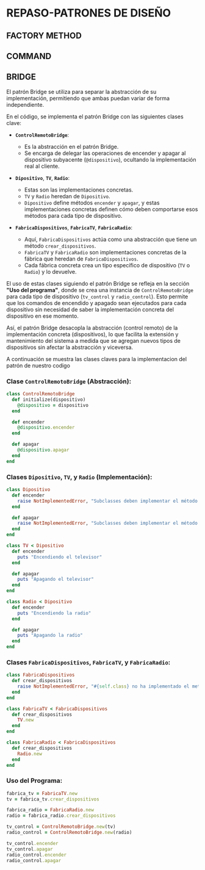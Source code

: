 # REPASO-PATRONES DE DISEÑO
## FACTORY METHOD

## COMMAND

## BRIDGE

El patrón Bridge se utiliza para separar la abstracción de su implementación, permitiendo que ambas puedan variar de forma independiente.

En el código, se implementa el patrón Bridge con las siguientes clases clave:

- **`ControlRemotoBridge`**:
  - Es la abstracción en el patrón Bridge.
  - Se encarga de delegar las operaciones de encender y apagar al dispositivo subyacente (`@dispositivo`), ocultando la implementación real al cliente.

- **`Dipositivo`**, **`TV`**, **`Radio`**:
  - Estas son las implementaciones concretas.
  - `TV` y `Radio` heredan de `Dipositivo`.
  - `Dipositivo` define métodos `encender` y `apagar`, y estas implementaciones concretas definen cómo deben comportarse esos métodos para cada tipo de dispositivo.

- **`FabricaDispositivos`**, **`FabricaTV`**, **`FabricaRadio`**:
  - Aquí, `FabricaDispositivos` actúa como una abstracción que tiene un método `crear_dispositivos`.
  - `FabricaTV` y `FabricaRadio` son implementaciones concretas de la fábrica que heredan de `FabricaDispositivos`.
  - Cada fábrica concreta crea un tipo específico de dispositivo (`TV` o `Radio`) y lo devuelve.

El uso de estas clases siguiendo el patrón Bridge se refleja en la sección **"Uso del programa"**, donde se crea una instancia de `ControlRemotoBridge` para cada tipo de dispositivo (`tv_control` y `radio_control`). Esto permite que los comandos de encendido y apagado sean ejecutados para cada dispositivo sin necesidad de saber la implementación concreta del dispositivo en ese momento.

Así, el patrón Bridge desacopla la abstracción (control remoto) de la implementación concreta (dispositivos), lo que facilita la extensión y mantenimiento del sistema a medida que se agregan nuevos tipos de dispositivos sin afectar la abstracción y viceversa.  

A continuación se muestra las clases claves para la implementacion del patrón de nuestro codigo 

### Clase `ControlRemotoBridge` (Abstracción):

```ruby
class ControlRemotoBridge
  def initialize(dispositivo)
    @dispositivo = dispositivo
  end

  def encender
    @dispositivo.encender
  end

  def apagar
    @dispositivo.apagar
  end
end
```

### Clases `Dipositivo`, `TV`, y `Radio` (Implementación):

```ruby
class Dipositivo
  def encender
    raise NotImplementedError, "Subclasses deben implementar el método 'encender'"
  end

  def apagar
    raise NotImplementedError, "Subclasses deben implementar el método 'apagar'"
  end
end

class TV < Dipositivo
  def encender
    puts "Encendiendo el televisor"
  end

  def apagar
    puts "Apagando el televisor"
  end
end

class Radio < Dipositivo
  def encender
    puts "Encendiendo la radio"
  end

  def apagar
    puts "Apagando la radio"
  end
end
```

### Clases `FabricaDispositivos`, `FabricaTV`, y `FabricaRadio`:

```ruby
class FabricaDispositivos
  def crear_dispositivos
    raise NotImplementedError, "#{self.class} no ha implementado el metodo 'crear_dispositivos'"
  end
end

class FabricaTV < FabricaDispositivos
  def crear_dispositivos
    TV.new
  end
end

class FabricaRadio < FabricaDispositivos
  def crear_dispositivos
    Radio.new
  end
end
```

### Uso del Programa:

```ruby
fabrica_tv = FabricaTV.new
tv = fabrica_tv.crear_dispositivos

fabrica_radio = FabricaRadio.new
radio = fabrica_radio.crear_dispositivos

tv_control = ControlRemotoBridge.new(tv)
radio_control = ControlRemotoBridge.new(radio)

tv_control.encender
tv_control.apagar
radio_control.encender
radio_control.apagar
```

